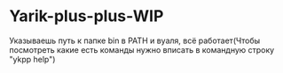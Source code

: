 # Yarik-plus-plus-WIP
Указываешь путь к папке bin в PATH и вуаля, всё работает(Чтобы посмотреть какие есть команды нужно вписать в командную строку "ykpp help")
